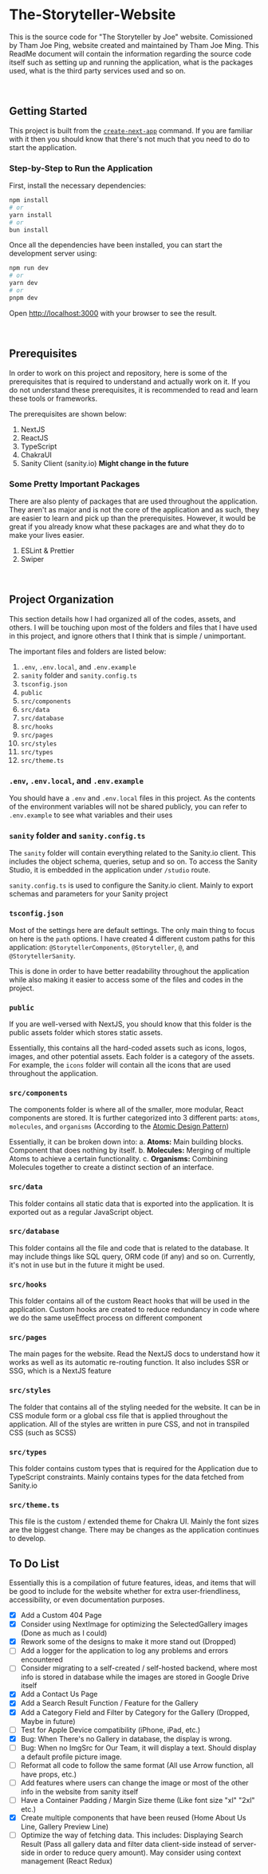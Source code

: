 # The-Storyteller-Website

This is the source code for "The Storyteller by Joe" website. Comissioned by Tham Joe Ping, website created and maintained by Tham Joe Ming.
This ReadMe document will contain the information regarding the source code itself such as setting up and running the application, what is the packages used, what is the third party services used and so on.

<br />

## Getting Started

This project is built from the [`create-next-app`](https://github.com/vercel/next.js/tree/canary/packages/create-next-app) command.
If you are familiar with it then you should know that there's not much that you need to do to start the application.

### Step-by-Step to Run the Application

First, install the necessary dependencies:

```bash
npm install
# or
yarn install
# or
bun install
```

Once all the dependencies have been installed, you can start the development server using:

```bash
npm run dev
# or
yarn dev
# or
pnpm dev
```

Open [http://localhost:3000](http://localhost:3000) with your browser to see the result.

<br />

## Prerequisites

In order to work on this project and repository, here is some of the prerequisites that is required to understand and actually work on it.
If you do not understand these prerequisites, it is recommended to read and learn these tools or frameworks.

The prerequisites are shown below:

1. NextJS
2. ReactJS
3. TypeScript
4. ChakraUI
5. Sanity Client (sanity.io) **Might change in the future**

### Some Pretty Important Packages

There are also plenty of packages that are used throughout the application. They aren't as major and is not the core of the application
and as such, they are easier to learn and pick up than the prerequisites. However, it would be great if you already know what these packages
are and what they do to make your lives easier.

1. ESLint & Prettier
2. Swiper

<br />

## Project Organization

This section details how I had organized all of the codes, assets, and others. I will be touching upon most of the folders
and files that I have used in this project, and ignore others that I think that is simple / unimportant.

The important files and folders are listed below:

1. `.env`, `.env.local`, and `.env.example`
2. `sanity` folder and `sanity.config.ts`
3. `tsconfig.json`
4. `public`
5. `src/components`
6. `src/data`
7. `src/database`
8. `src/hooks`
9. `src/pages`
10. `src/styles`
11. `src/types`
12. `src/theme.ts`

### `.env`, `.env.local`, and `.env.example`

You should have a `.env` and `.env.local` files in this project.
As the contents of the environment variables will not be shared publicly, you can refer to
`.env.example` to see what variables and their uses

### `sanity` folder and `sanity.config.ts`

The `sanity` folder will contain everything related to the Sanity.io client. This includes the object schema,
queries, setup and so on. To access the Sanity Studio, it is embedded in the application under `/studio` route.

`sanity.config.ts` is used to configure the Sanity.io client. Mainly to export schemas and parameters for your Sanity project

### `tsconfig.json`

Most of the settings here are default settings. The only main thing to focus on here is the `path` options.
I have created 4 different custom paths for this application: `@StorytellerComponents`, `@Storyteller`, `@`, and `@StorytellerSanity`.

This is done in order to have better readability throughout the application while also making it easier to access some of the files and codes
in the project.

### `public`

If you are well-versed with NextJS, you should know that this folder is the public assets folder which stores static assets.

Essentially, this contains all the hard-coded assets such as icons, logos, images, and other potential assets. Each folder is a
category of the assets. For example, the `icons` folder will contain all the icons that are used throughout the application.

### `src/components`

The components folder is where all of the smaller, more modular, React components are stored. It is further categorized into 3 different
parts: `atoms`, `molecules`, and `organisms` (According to the [Atomic Design Pattern](https://medium.com/@janelle.wg/atomic-design-pattern-how-to-structure-your-react-application-2bb4d9ca5f97))

Essentially, it can be broken down into:
a. **Atoms:** Main building blocks. Component that does nothing by itself.
b. **Molecules:** Merging of multiple Atoms to achieve a certain functionality.
c. **Organisms:** Combining Molecules together to create a distinct section of an interface.

### `src/data`

This folder contains all static data that is exported into the application. It is exported out as a regular JavaScript object.

### `src/database`

This folder contains all the file and code that is related to the database. It may include things like SQL query, ORM code (if any) and so on.
Currently, it's not in use but in the future it might be used.

### `src/hooks`

This folder contains all of the custom React hooks that will be used in the application.
Custom hooks are created to reduce redundancy in code where we do the same useEffect process on different component

### `src/pages`

The main pages for the website. Read the NextJS docs to understand how it works as well as its automatic re-routing function.
It also includes SSR or SSG, which is a NextJS feature

### `src/styles`

The folder that contains all of the styling needed for the website. It can be in CSS module form or a global css file that
is applied throughout the application. All of the styles are written in pure CSS, and not in transpiled CSS (such as SCSS)

### `src/types`

This folder contains custom types that is required for the Application due to TypeScript constraints. Mainly contains types for the data fetched from Sanity.io

### `src/theme.ts`

This file is the custom / extended theme for Chakra UI. Mainly the font sizes are the biggest change. There may be changes as the application
continues to develop.

## To Do List

Essentially this is a compilation of future features, ideas, and items that will be good to include for the website whether for extra user-friendliness, accessibility, or even documentation purposes.

-   [x] Add a Custom 404 Page
-   [x] Consider using NextImage for optimizing the SelectedGallery images (Done as much as I could)
-   [x] Rework some of the designs to make it more stand out (Dropped)
-   [ ] Add a logger for the application to log any problems and errors encountered
-   [ ] Consider migrating to a self-created / self-hosted backend, where most info is stored in database while the images are stored in Google Drive itself
-   [x] Add a Contact Us Page
-   [x] Add a Search Result Function / Feature for the Gallery
-   [x] Add a Category Field and Filter by Category for the Gallery (Dropped, Maybe in future)
-   [ ] Test for Apple Device compatibility (iPhone, iPad, etc.)
-   [x] Bug: When There's no Gallery in database, the display is wrong.
-   [ ] Bug: When no ImgSrc for Our Team, it will display a text. Should display a default profile picture image.
-   [ ] Reformat all code to follow the same format (All use Arrow function, all have props, etc.)
-   [ ] Add features where users can change the image or most of the other info in the website from sanity itself
-   [ ] Have a Container Padding / Margin Size theme (Like font size "xl" "2xl" etc.)
-   [x] Create multiple components that have been reused (Home About Us Line, Gallery Preview Line)
-   [ ] Optimize the way of fetching data. This includes: Displaying Search Result (Pass all gallery data and filter data client-side instead of server-side in order to reduce query amount). May consider using context management (React Redux)
